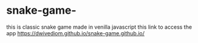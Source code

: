 # snake-game-
this is classic snake game 
made in venilla javascript 
this link to access the app 
https://dwivediom.github.io/snake-game.github.io/
